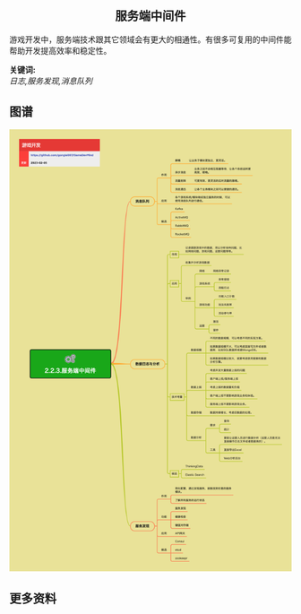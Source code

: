 <h2 align="center">服务端中间件</h2>
<p>
游戏开发中，服务端技术跟其它领域会有更大的相通性。有很多可复用的中间件能帮助开发提高效率和稳定性。
</p>

**关键词:**<br/>
*日志,服务发现,消息队列*

## 图谱
![图片加载中...](../../exports/2.2.3.服务端中间件.png?raw=true)

## 更多资料